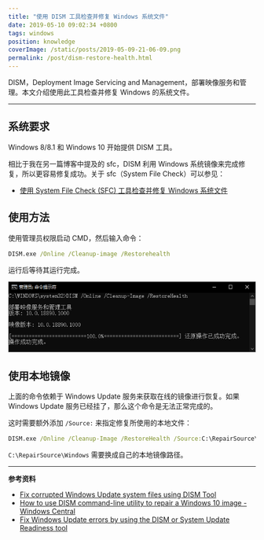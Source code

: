 ```yaml
---
title: "使用 DISM 工具检查并修复 Windows 系统文件"
date: 2019-05-10 09:02:34 +0800
tags: windows
position: knowledge
coverImage: /static/posts/2019-05-09-21-06-09.png
permalink: /post/dism-restore-health.html
---
```


DISM，Deployment Image Servicing and Management，部署映像服务和管理。本文介绍使用此工具检查并修复 Windows 的系统文件。

---

<div id="toc"></div>

## 系统要求

Windows 8/8.1 和 Windows 10 开始提供 DISM 工具。

相比于我在另一篇博客中提及的 sfc，DISM 利用 Windows 系统镜像来完成修复，所以更容易修复成功。关于 sfc（System File Check）可以参见：

- [使用 System File Check (SFC) 工具检查并修复 Windows 系统文件](/post/system-file-check-scan-and-repair-system-files)

## 使用方法

使用管理员权限启动 CMD，然后输入命令：

```cmd
DISM.exe /Online /Cleanup-image /Restorehealth
```

运行后等待其运行完成。

![DISM 修复系统的命令](/static/posts/2019-05-09-21-06-09.png)

## 使用本地镜像

上面的命令依赖于 Windows Update 服务来获取在线的镜像进行恢复。如果 Windows Update 服务已经挂了，那么这个命令是无法正常完成的。

这时需要额外添加 `/Source:` 来指定修复所使用的本地文件：

```cmd
DISM.exe /Online /Cleanup-Image /RestoreHealth /Source:C:\RepairSource\Windows /LimitAccess
```

`C:\RepairSource\Windows` 需要换成自己的本地镜像路径。

---

**参考资料**

- [Fix corrupted Windows Update system files using DISM Tool](https://www.thewindowsclub.com/fix-windows-update-using-dism)
- [How to use DISM command-line utility to repair a Windows 10 image - Windows Central](https://www.windowscentral.com/how-use-dism-command-line-utility-repair-windows-10-image)
- [Fix Windows Update errors by using the DISM or System Update Readiness tool](https://support.microsoft.com/en-us/help/947821/fix-windows-update-errors-by-using-the-dism-or-system-update-readiness)


